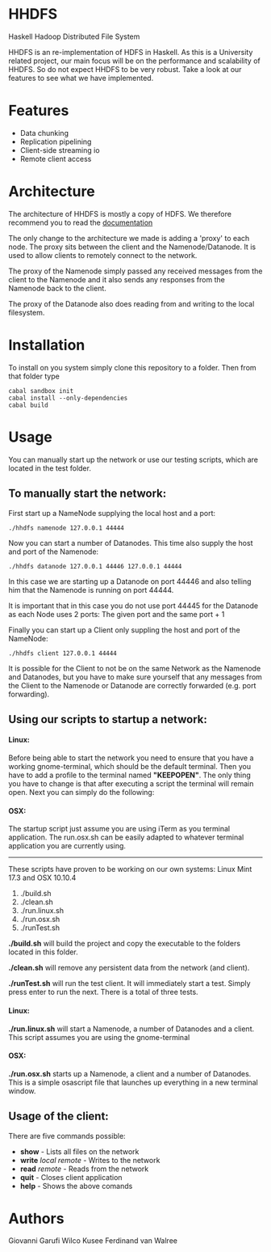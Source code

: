 # HHDFS

Haskell Hadoop Distributed File System

HHDFS is an re-implementation of HDFS in Haskell.
As this is a University related project, our main focus will be on the performance and scalability of HHDFS.
So do not expect HHDFS to be very robust. Take a look at our features to see what we have implemented.


# Features

- Data chunking
- Replication pipelining
- Client-side streaming io
- Remote client access

# Architecture

The architecture of HHDFS is mostly a copy of HDFS. We therefore recommend you to read the [documentation](https://hadoop.apache.org/docs/r1.2.1/hdfs_design.html)

The only change to the architecture we made is adding a 'proxy' to each node. The proxy sits between the
client and the Namenode/Datanode. It is used to allow clients to remotely connect to the network.

The proxy of the Namenode simply passed any received messages from the client to the Namenode and it also sends any responses from the Namenode back to the client.

The proxy of the Datanode also does reading from and writing to the local filesystem.

# Installation

To install on you system simply clone this repository to a folder. Then from that folder type

    cabal sandbox init
    cabal install --only-dependencies
    cabal build

# Usage

You can manually start up the network or use our testing scripts, which are
located in the test folder.

## To manually start the network:

First start up a NameNode supplying the local host and a port:

    ./hhdfs namenode 127.0.0.1 44444

Now you can start a number of Datanodes. This time also supply
the host and port of the Namenode:

    ./hhdfs datanode 127.0.0.1 44446 127.0.0.1 44444

In this case we are starting up a Datanode on port 44446 and also telling him that the Namenode is running on port 44444.

It is important that in this case you do not use port 44445 for the Datanode as each Node uses
2 ports: The given port and the same port + 1

Finally you can start up a Client only suppling the host and port of the NameNode:

    ./hhdfs client 127.0.0.1 44444

It is possible for the Client to not be on the same Network as the Namenode and Datanodes,
but you have to make sure yourself that any messages from the Client to the Namenode or
Datanode are correctly forwarded (e.g. port forwarding).

## Using our scripts to startup a network:


#### Linux:
Before being able to start the network you need to ensure that you have a working gnome-terminal, which
should be the default terminal. Then you have to add a profile to the terminal named **"KEEPOPEN"**. The only thing
you have to change is that after executing a script the terminal will remain open. Next you can simply do the following:

#### OSX:
The startup script just assume you are using iTerm as you terminal application. The run.osx.sh can be easily adapted to whatever terminal application you are currently using.

----
These scripts have proven to be working on our own systems: Linux Mint 17.3 and OSX 10.10.4

1. ./build.sh
2. ./clean.sh
3. ./run.linux.sh
4. ./run.osx.sh
5. ./runTest.sh

**./build.sh** will build the project and copy the executable to the folders located in this folder.

**./clean.sh** will remove any persistent data from the network (and client).

**./runTest.sh** will run the test client. It will immediately start a test. Simply press enter to run the next. There is a total of three tests.

#### Linux:
**./run.linux.sh** will start a Namenode, a number of Datanodes and a client. This script
assumes you are using the gnome-terminal

#### OSX:
**./run.osx.sh** starts up a Namenode, a client and a number of Datanodes. This is a simple
osascript file that launches up everything in a new terminal window.

## Usage of the client:
There are five commands possible:

* **show** - Lists all files on the network
* **write** *local* *remote* - Writes to the network
* **read** *remote* - Reads from the network
* **quit** - Closes client application
* **help** - Shows the above comands

# Authors

Giovanni Garufi
Wilco Kusee
Ferdinand van Walree
